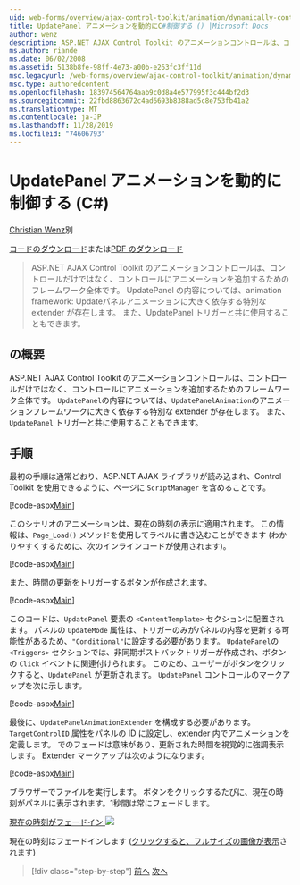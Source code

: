 ```yaml
---
uid: web-forms/overview/ajax-control-toolkit/animation/dynamically-controlling-updatepanel-animations-cs
title: UpdatePanel アニメーションを動的にC#制御する () |Microsoft Docs
author: wenz
description: ASP.NET AJAX Control Toolkit のアニメーションコントロールは、コントロールだけではなく、コントロールにアニメーションを追加するためのフレームワーク全体です。 ... の内容
ms.author: riande
ms.date: 06/02/2008
ms.assetid: 5138b8fe-98ff-4e73-a00b-e263fc3ff11d
msc.legacyurl: /web-forms/overview/ajax-control-toolkit/animation/dynamically-controlling-updatepanel-animations-cs
msc.type: authoredcontent
ms.openlocfilehash: 183974564764aab9c0d8a4e577995f3c444bf2d3
ms.sourcegitcommit: 22fbd8863672c4ad6693b8388ad5c8e753fb41a2
ms.translationtype: MT
ms.contentlocale: ja-JP
ms.lasthandoff: 11/28/2019
ms.locfileid: "74606793"
---
```

# <a name="dynamically-controlling-updatepanel-animations-c"></a>UpdatePanel アニメーションを動的に制御する (C#)

[Christian Wenz](https://github.com/wenz)別

[コードのダウンロード](https://download.microsoft.com/download/9/3/f/93f8daea-bebd-4821-833b-95205389c7d0/UpdatePanelAnimation2.cs.zip)または[PDF のダウンロード](https://download.microsoft.com/download/b/6/a/b6ae89ee-df69-4c87-9bfb-ad1eb2b23373/updatepanelanimation2CS.pdf)

> ASP.NET AJAX Control Toolkit のアニメーションコントロールは、コントロールだけではなく、コントロールにアニメーションを追加するためのフレームワーク全体です。 UpdatePanel の内容については、animation framework: Updateパネルアニメーションに大きく依存する特別な extender が存在します。 また、UpdatePanel トリガーと共に使用することもできます。

## <a name="overview"></a>の概要

ASP.NET AJAX Control Toolkit のアニメーションコントロールは、コントロールだけではなく、コントロールにアニメーションを追加するためのフレームワーク全体です。 `UpdatePanel`の内容については、`UpdatePanelAnimation`のアニメーションフレームワークに大きく依存する特別な extender が存在します。 また、`UpdatePanel` トリガーと共に使用することもできます。

## <a name="steps"></a>手順

最初の手順は通常どおり、ASP.NET AJAX ライブラリが読み込まれ、Control Toolkit を使用できるように、ページに `ScriptManager` を含めることです。

[!code-aspx[Main](dynamically-controlling-updatepanel-animations-cs/samples/sample1.aspx)]

このシナリオのアニメーションは、現在の時刻の表示に適用されます。 この情報は、`Page_Load()` メソッドを使用してラベルに書き込むことができます (わかりやすくするために、次のインラインコードが使用されます)。

[!code-aspx[Main](dynamically-controlling-updatepanel-animations-cs/samples/sample2.aspx)]

また、時間の更新をトリガーするボタンが作成されます。

[!code-aspx[Main](dynamically-controlling-updatepanel-animations-cs/samples/sample3.aspx)]

このコードは、`UpdatePanel` 要素の `<ContentTemplate>` セクションに配置されます。 パネルの `UpdateMode` 属性は、トリガーのみがパネルの内容を更新する可能性があるため、`"Conditional"`に設定する必要があります。 `UpdatePanel`の `<Triggers>` セクションでは、非同期ポストバックトリガーが作成され、ボタンの `Click` イベントに関連付けられます。 このため、ユーザーがボタンをクリックすると、`UpdatePanel` が更新されます。 `UpdatePanel` コントロールのマークアップを次に示します。

[!code-aspx[Main](dynamically-controlling-updatepanel-animations-cs/samples/sample4.aspx)]

最後に、`UpdatePanelAnimationExtender` を構成する必要があります。 `TargetControlID` 属性をパネルの ID に設定し、extender 内でアニメーションを定義します。 でのフェードは意味があり、更新された時間を視覚的に強調表示します。 Extender マークアップは次のようになります。

[!code-aspx[Main](dynamically-controlling-updatepanel-animations-cs/samples/sample5.aspx)]

ブラウザーでファイルを実行します。 ボタンをクリックするたびに、現在の時刻がパネルに表示されます。1秒間は常にフェードします。

[現在の時刻がフェードイン ![](dynamically-controlling-updatepanel-animations-cs/_static/image2.png)](dynamically-controlling-updatepanel-animations-cs/_static/image1.png)

現在の時刻はフェードインします ([クリックすると、フルサイズの画像が表示](dynamically-controlling-updatepanel-animations-cs/_static/image3.png)されます)

> [!div class="step-by-step"]
> [前へ](animating-an-updatepanel-control-cs.md)
> [次へ](adding-animation-to-a-control-vb.md)
